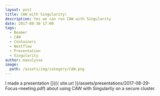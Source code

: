 ```yaml
---
layout: post
title: CAW with Singularity!
description: Yes we can run CAW with Singularity
date: 2017-08-30 17:00
tags:
  - Beamer
  - CAW
  - Containers
  - Nextflow
  - Presentation
  - Singularity
author: maxulysse
image:
  path: /assets/img/category/CAW.png
---
```


I made a presentation [<i class="fa fa-file-pdf-o" aria-hidden="true"></i>]({{ site.url }}/assets/presentations/2017-08-29-Focus-meeting.pdf) about using CAW with Singularity on a secure cluster.
